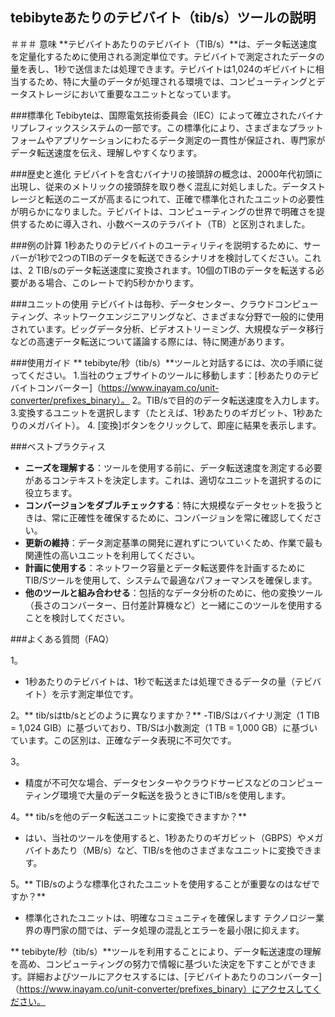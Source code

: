 ## tebibyteあたりのテビバイト（tib/s）ツールの説明

＃＃＃ 意味
**テビバイトあたりのテビバイト（TIB/s）**は、データ転送速度を定量化するために使用される測定単位です。テビバイトで測定されたデータの量を表し、1秒で送信または処理できます。テビバイトは1,024のギビバイトに相当するため、特に大量のデータが処理される環境では、コンピューティングとデータストレージにおいて重要なユニットとなっています。

###標準化
Tebibyteは、国際電気技術委員会（IEC）によって確立されたバイナリプレフィックスシステムの一部です。この標準化により、さまざまなプラットフォームやアプリケーションにわたるデータ測定の一貫性が保証され、専門家がデータ転送速度を伝え、理解しやすくなります。

###歴史と進化
テビバイトを含むバイナリの接頭辞の概念は、2000年代初頭に出現し、従来のメトリックの接頭辞を取り巻く混乱に対処しました。データストレージと転送のニーズが高まるにつれて、正確で標準化されたユニットの必要性が明らかになりました。テビバイトは、コンピューティングの世界で明確さを提供するために導入され、小数ベースのテラバイト（TB）と区別されました。

###例の計算
1秒あたりのテビバイトのユーティリティを説明するために、サーバーが1秒で2つのTIBのデータを転送できるシナリオを検討してください。これは、2 TIB/sのデータ転送速度に変換されます。10個のTIBのデータを転送する必要がある場合、このレートで約5秒かかります。

###ユニットの使用
テビバイトは毎秒、データセンター、クラウドコンピューティング、ネットワークエンジニアリングなど、さまざまな分野で一般的に使用されています。ビッグデータ分析、ビデオストリーミング、大規模なデータ移行などの高速データ転送について議論する際には、特に関連があります。

###使用ガイド
** tebibyte/秒（tib/s）**ツールと対話するには、次の手順に従ってください。
1.当社のウェブサイトのツールに移動します：[秒あたりのテビバイトコンバーター]（https://www.inayam.co/unit-converter/prefixes_binary）。
2。TIB/sで目的のデータ転送速度を入力します。
3.変換するユニットを選択します（たとえば、1秒あたりのギガビット、1秒あたりのメガバイト）。
4. [変換]ボタンをクリックして、即座に結果を表示します。

###ベストプラクティス
-  **ニーズを理解する**：ツールを使用する前に、データ転送速度を測定する必要があるコンテキストを決定します。これは、適切なユニットを選択するのに役立ちます。
-  **コンバージョンをダブルチェックする**：特に大規模なデータセットを扱うときは、常に正確性を確保するために、コンバージョンを常に確認してください。
-  **更新の維持**：データ測定基準の開発に遅れずについていくため、作業で最も関連性の高いユニットを利用してください。
-  **計画に使用する**：ネットワーク容量とデータ転送要件を計画するためにTIB/Sツールを使用して、システムで最適なパフォーマンスを確保します。
-  **他のツールと組み合わせる**：包括的なデータ分析のために、他の変換ツール（長さのコンバーター、日付差計算機など）と一緒にこのツールを使用することを検討してください。

###よくある質問（FAQ）

1。
-  1秒あたりのテビバイトは、1秒で転送または処理できるデータの量（テビバイト）を示す測定単位です。

2。** tib/sはtb/sとどのように異なりますか？**
-TIB/Sはバイナリ測定（1 TIB = 1,024 GIB）に基づいており、TB/Sは小数測定（1 TB = 1,000 GB）に基づいています。この区別は、正確なデータ表現に不可欠です。

3。
- 精度が不可欠な場合、データセンターやクラウドサービスなどのコンピューティング環境で大量のデータ転送を扱うときにTIB/sを使用します。

4。** tib/sを他のデータ転送ユニットに変換できますか？**
- はい、当社のツールを使用すると、1秒あたりのギガビット（GBPS）やメガバイトあたり（MB/s）など、TIB/sを他のさまざまなユニットに変換できます。

5。** TIB/sのような標準化されたユニットを使用することが重要なのはなぜですか？**
- 標準化されたユニットは、明確なコミュニティを確保します テクノロジー業界の専門家の間では、データ処理の混乱とエラーを最小限に抑えます。

** tebibyte/秒（tib/s）**ツールを利用することにより、データ転送速度の理解を高め、コンピューティングの努力で情報に基づいた決定を下すことができます。詳細およびツールにアクセスするには、[テビバイトあたりのコンバーター]（https://www.inayam.co/unit-converter/prefixes_binary）にアクセスしてください。